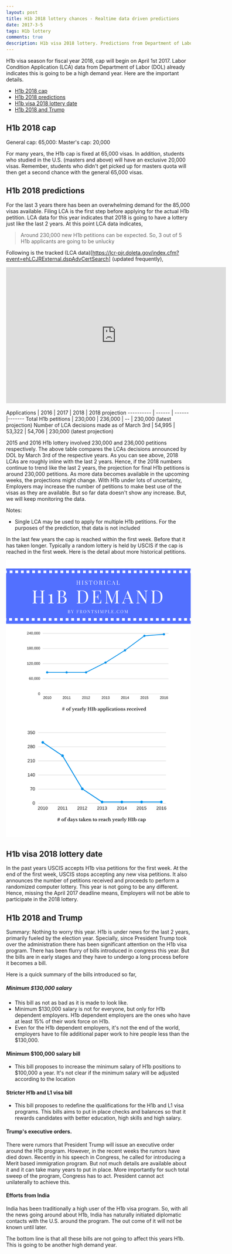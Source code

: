 ```yaml
---
layout: post
title: H1b 2018 lottery chances - Realtime data driven predictions
date: 2017-3-5
tags: H1b lottery
comments: true
description: H1b visa 2018 lottery. Predictions from Department of Labor (DOL) data
---
```

H1b visa season for fiscal year 2018, cap will begin on April 1st 2017. Labor Condition Application (LCA) data from Department of Labor (DOL) already indicates this is going to be a high demand year. Here are the important details.

- [H1b 2018 cap](#h1b-2018-cap)
- [H1b 2018 predictions](#h1b-2018-predictions)
- [H1b visa 2018 lottery date](#h1b-visa-2018-lottery-date)
- [H1b 2018 and Trump](#h1b-2018-and-trump)

## H1b 2018 cap
General cap: 65,000: Master's cap: 20,000

For many years, the H1b cap is fixed at 65,000 visas. In addition, students who studied in the U.S. (masters and above) will have an exclusive 20,000 visas. Remember, students who didn't get picked up for masters quota will then get a second chance with the general 65,000 visas. 

## H1b 2018 predictions

For the last 3 years there has been an overwhelming demand for the 85,000 visas available. Filing LCA is the first step before applying for the actual H1b petition. LCA data for this year indicates that 2018 is going to have a lottery just like the last 2 years.
At this point LCA data indicates, 

> Around 230,000 new H1b petitions can be expected. So, 3 out of 5 H1b applicants are going to be unlucky

Following is the tracked (LCA data)[https://lcr-pjr.doleta.gov/index.cfm?event=ehLCJRExternal.dspAdvCertSearch] (updated frequently),
<iframe width="600" height="371" seamless frameborder="0" scrolling="no" src="https://docs.google.com/spreadsheets/d/13MwM9hmZoe7SOPsfaLmqp41Sem3BuZKCMnY8aP2Qv_g/pubchart?oid=2131404468&amp;format=interactive"></iframe>

Applications | 2016 | 2017 | 2018 | 2018 projection
---------- | ------ | ------|-------
Total H1b petitions | 230,000 | 236,000 | -- | 230,000 (latest projection)
Number of LCA decisions made as of March 3rd | 54,995 | 53,322 | 54,706 | 230,000 (latest projection)


2015 and 2016 H1b lottery involved 230,000 and 236,000 petitions respectively. The above table compares the LCAs decisions announced by DOL by March 3rd of the respective years. As you can see above, 2018 LCAs are roughly inline with the last 2 years. Hence, if the 2018 numbers continue to trend like the last 2 years, the projection for final H1b petitions is around 230,000 petitions. As more data becomes available in the upcoming weeks, the projections might change. With H1b under lots of uncertainty, Employers may increase the number of petitions to make best use of the visas as they are available. But so far data doesn't show any increase. But, we will keep monitoring the data. 

Notes:
- Single LCA may be used to apply for multiple H1b petitions. For the purposes of the prediction, that data is not included

In the last few years the cap is reached within the first week. Before that it has taken longer. Typically a random lottery is held by USCIS if the cap is reached in the first week.
Here is the detail about more historical petitions.

![H1b-lottery](/assets/images/posts/h1b-lottery-v1.0.png)

## H1b visa 2018 lottery date
In the past years USCIS accepts H1b visa petitions for the first week. At the end of the first week, USCIS stops accepting any new visa petitions. 
It also announces the number of petitions received and proceeds to perform a randomized computer lottery. This year is not going to be any different. 
Hence, missing the April 2017 deadline means, Employers will not be able to participate in the 2018 lottery. 

## H1b 2018 and Trump
Summary: Nothing to worry this year. 
H1b is under news for the last 2 years, primarily fueled by the election year. Specially, since President Trump took over the administration there has been significant attention on the H1b visa program.
There has been flurry of bills introduced in congress this year. But the bills are in early stages and they have to undergo a long process before it becomes a bill.

Here is a quick summary of the bills introduced so far,

##### Minimum $130,000 salary
- This bill as not as bad as it is made to look like. 
-  Minimum $130,000 salary is not for everyone, but only for H1b dependent employers. H1b dependent employers are the ones who have at least 15% of their work force on H1b. 
- Even for the H1b dependent employers, it's not the end of the world, employers have to file additional paper work to hire people less than the $130,000.
 
#### Minimum $100,000 salary bill
- This bill proposes to increase the minimum salary of H1b positions to $100,000 a year. It's not clear if the minimum salary will be adjusted according to the location

#### Stricter H1b and L1 visa bill
- This bill proposes to redefine the qualifications for the H1b and L1 visa programs. This bills aims to put in place checks and balances so that it rewards candidates with better education, high skills and high salary. 
   
#### Trump's executive orders. 
There were rumors that President Trump will issue an executive order around the H1b program. However, in the recent weeks the rumors have died down. Recently in his speech in Congress, he called for introducing a Merit based immigration program. But not much details are available about it and it can take many years to put in place. More importantly for such total sweep of the program, Congress has to act. President cannot act unilaterally to achieve this.

#### Efforts from India
India has been traditionally a high user of the H1b visa program. So, with all the news going around about H1b, India has naturally initiated diplomatic contacts with the U.S. around the program. The out come of it will not be known until later.

The bottom line is that all these bills are not going to affect this years H1b. This is going to be another high demand year.
